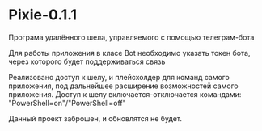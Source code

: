 # Pixie-0.1.1
Програма удалённого шела, управляемого с помощью телеграм-бота

Для работы приложения в класе Bot необходимо указать токен бота, через которого будет поддерживаться связь

Реализовано доступ к шелу, и плейсхолдер для команд самого приложения, под дальнейшее расширение возможностей самого приложения.
Доступ к шелу включается-отключается командами: "PowerShell=on"/"PowerShell=off"

Данный проект заброшен, и обновлятся не будет.
